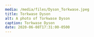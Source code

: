 ```yaml
---
media: /media/files/Dyson_Torkwase.jpeg
title: Torkwase Dyson
alt: A photo of Torkwase Dyson
caption: Torkwase Dyson
date: 2020-06-08T17:31:00-0500
---
```


